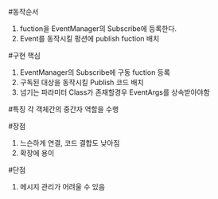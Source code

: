 ﻿#동작순서
1. fuction을 EventManager의 Subscribe에 등록한다.
2. Event를 동작시킬 펑션에 publish fuction 배치

#구현 핵심
1. EventManager의 Subscribe에 구동 fuction 등록
2. 구독된 대상을 동작시킬 Publish 코드 배치
3. 넘기는 파라미터 Class가 존재할경우 EventArgs를 상속받아야함

#특징
각 객체간의 중간자 역할을 수행

#장점
1. 느슨하게 연결, 코드 결합도 낮아짐
2. 확장에 용이

#단점
1. 메시지 관리가 어려울 수 있음
